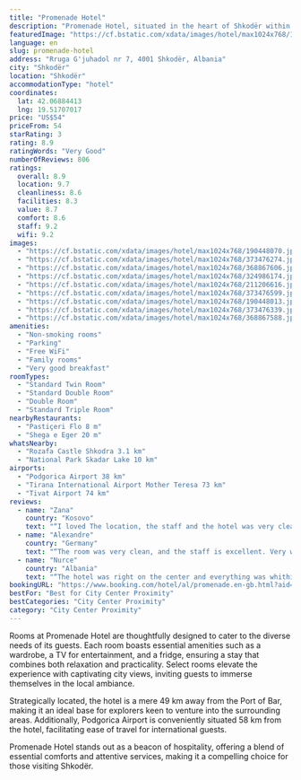 ```yaml
---
title: "Promenade Hotel"
description: "Promenade Hotel, situated in the heart of Shkodër within the Shkoder County region, emerges as a distinguished choice for travelers seeking both comfort and convenience."
featuredImage: "https://cf.bstatic.com/xdata/images/hotel/max1024x768/190448070.jpg?k=18e87795d39d4100dec20086f489ccd0cfb254c2c624b48a3b249bff4ef68d78&o=&hp=1"
language: en
slug: promenade-hotel
address: "Rruga G'juhadol nr 7, 4001 Shkodër, Albania"
city: "Shkodër"
location: "Shkodër"
accommodationType: "hotel"
coordinates:
  lat: 42.06884413
  lng: 19.51707017
price: "US$54"
priceFrom: 54
starRating: 3
rating: 8.9
ratingWords: "Very Good"
numberOfReviews: 806
ratings:
  overall: 8.9
  location: 9.7
  cleanliness: 8.6
  facilities: 8.3
  value: 8.7
  comfort: 8.6
  staff: 9.2
  wifi: 9.2
images:
  - "https://cf.bstatic.com/xdata/images/hotel/max1024x768/190448070.jpg?k=18e87795d39d4100dec20086f489ccd0cfb254c2c624b48a3b249bff4ef68d78&o=&hp=1"
  - "https://cf.bstatic.com/xdata/images/hotel/max1024x768/373476274.jpg?k=6b6766e151d7b73bf8919f5d481ba789cf3e91b55f1e74841fab5a484b6ee788&o=&hp=1"
  - "https://cf.bstatic.com/xdata/images/hotel/max1024x768/368867606.jpg?k=5ae91754f2ded5859e263624481ff0d0073b3f1d1df530f8d6eff11d32f785a7&o=&hp=1"
  - "https://cf.bstatic.com/xdata/images/hotel/max1024x768/324986174.jpg?k=9858d7188f1f45d8a7e066ccf5d75d238f902f251104ea54ee6a1f95aa68a7cc&o=&hp=1"
  - "https://cf.bstatic.com/xdata/images/hotel/max1024x768/211206616.jpg?k=fc307749548f349ac73c3a0acb3f632e27002afa3cdb1e92843b8cad4e3e00b4&o=&hp=1"
  - "https://cf.bstatic.com/xdata/images/hotel/max1024x768/373476599.jpg?k=187a3ac7c7161c231ce4dadee43bfc52ee9731134e8f245474d7777203a06fa3&o=&hp=1"
  - "https://cf.bstatic.com/xdata/images/hotel/max1024x768/190448013.jpg?k=a6b379216eda90265612cf3ee8c6cdeecbf53ddd7d7f2ee311637a0e6b96347c&o=&hp=1"
  - "https://cf.bstatic.com/xdata/images/hotel/max1024x768/373476339.jpg?k=37ac8d0b1bb67282671143b633c5e458ecf4a3b67f8c531f7d791fbfd666e40a&o=&hp=1"
  - "https://cf.bstatic.com/xdata/images/hotel/max1024x768/368867588.jpg?k=92616129c6233e80bb13dc61efa6bd94b95b6444b575ba5361e0daa1e24d0dc5&o=&hp=1"
amenities:
  - "Non-smoking rooms"
  - "Parking"
  - "Free WiFi"
  - "Family rooms"
  - "Very good breakfast"
roomTypes:
  - "Standard Twin Room"
  - "Standard Double Room"
  - "Double Room"
  - "Standard Triple Room"
nearbyRestaurants:
  - "Pastiçeri Flo 8 m"
  - "Shega e Eger 20 m"
whatsNearby:
  - "Rozafa Castle Shkodra 3.1 km"
  - "National Park Skadar Lake 10 km"
airports:
  - "Podgorica Airport 38 km"
  - "Tirana International Airport Mother Teresa 73 km"
  - "Tivat Airport 74 km"
reviews:
  - name: "Zana"
    country: "Kosovo"
    text: "“I loved The location, the staff and the hotel was very clean.”"
  - name: "Alexandre"
    country: "Germany"
    text: "“The room was very clean, and the staff is excellent. Very well located with Cafes, restaurants, supermarkets nearby.”"
  - name: "Nurce"
    country: "Albania"
    text: "“The hotel was right on the center and everything was whithin walking distances.”"
bookingURL: "https://www.booking.com/hotel/al/promenade.en-gb.html?aid=8035640"
bestFor: "Best for City Center Proximity"
bestCategories: "City Center Proximity"
category: "City Center Proximity"
---
```


Rooms at Promenade Hotel are thoughtfully designed to cater to the diverse needs of its guests. Each room boasts essential amenities such as a wardrobe, a TV for entertainment, and a fridge, ensuring a stay that combines both relaxation and practicality. Select rooms elevate the experience with captivating city views, inviting guests to immerse themselves in the local ambiance.

Strategically located, the hotel is a mere 49 km away from the Port of Bar, making it an ideal base for explorers keen to venture into the surrounding areas. Additionally, Podgorica Airport is conveniently situated 58 km from the hotel, facilitating ease of travel for international guests.

Promenade Hotel stands out as a beacon of hospitality, offering a blend of essential comforts and attentive services, making it a compelling choice for those visiting Shkodër.